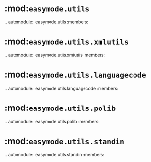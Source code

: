:mod:`easymode.utils`
=====================

.. automodule:: easymode.utils
    :members:

:mod:`easymode.utils.xmlutils`
==============================

.. automodule:: easymode.utils.xmlutils
    :members:
            
:mod:`easymode.utils.languagecode`
==================================

.. automodule:: easymode.utils.languagecode
    :members:

:mod:`easymode.utils.polib`
===========================

.. automodule:: easymode.utils.polib
    :members:
 
:mod:`easymode.utils.standin`
==============================

.. automodule:: easymode.utils.standin
    :members: